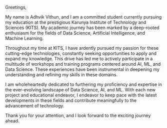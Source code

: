 Greetings,

My name is Adhvik Vithun, and I am a committed student currently pursuing my education at the prestigious Karunya Institute of Technology and Sciences (KITS). My academic journey has been marked by a deep-rooted enthusiasm for the fields of Data Science, Artificial Intelligence, and Machine Learning.

Throughout my time at KITS, I have ardently pursued my passion for these cutting-edge technologies, constantly seeking opportunities to apply and expand my knowledge. This drive has led me to actively participate in a multitude of workshops and training programs centered around AI, ML, and Data Science. These experiences have been instrumental in deepening my understanding and refining my skills in these domains.

I am wholeheartedly dedicated to furthering my proficiency and expertise in the ever-evolving landscape of Data Science, AI, and ML. With each new project and educational endeavor, I endeavor to keep pace with the latest developments in these fields and contribute meaningfully to the advancement of technology.

Thank you for your attention, and I look forward to the exciting journey ahead.
